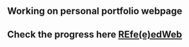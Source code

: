 <h2>Working on personal portfolio webpage</h2>

<h2>Check the progress here <a href="https://grandeddie.github.io/portfolio-REfe-e-dWeb.github.io/">REfe(e)edWeb</a></h2>
